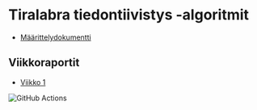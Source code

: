 # Tiralabra tiedontiivistys -algoritmit

- [Määrittelydokumentti](https://github.com/susannakinnunen/tiralabra-tiedontiivistys-algoritmit/blob/main/dokumentaatio/m%C3%A4%C3%A4rittelydokumentti.md)

## Viikkoraportit
- [Viikko 1](https://github.com/susannakinnunen/tiralabra-tiedontiivistys-algoritmit/blob/main/dokumentaatio/viikkoraportit/Viikkoraportti%201.md)


![GitHub Actions](https://github.com/susannakinnunen/tiralabra-tiedontiivistys-algoritmit/workflows/CI/badge.svg)
